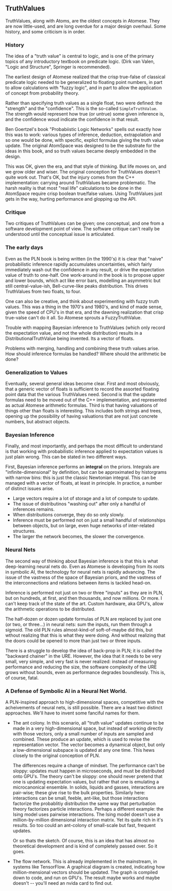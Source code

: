 TruthValues
-----------
TruthValues, along with Atoms, are the oldest concepts in Atomese. They
are now little-used, and are long overdue for a major design overhaul.
Some history, and some criticism is in order.

### History
The idea of a "truth value" is central to logic, and is one of the
primary topics of any introductory textbook on predicate logic.
(Dirk van Valen, "Logic and Structure", Springer is recommended).

The earliest design of Atomese realized that the crisp true-false
of classical predicate logic needed to be generalized to floating
point numbers, in part to allow calculations with "fuzzy logic",
and in part to allow the application of concept from probability
theory.

Rather than specifying truth values as a single float, two were
defined: the "strength" and the "confidence". This is the so-called
`SimpleTruthValue`. The strength would represent how true (or untrue)
some given inference is, and the confidence woud indicate the confidence
in that result.

Ben Goertzel's book "Probabiistic Logic Networks" spells out exactly how
this was to work: various types of inference, deduction, extrapolation
and so one would be done, with specific, explict formulas giving the
truth value update. The original AtomSpace was designed to be the
substrate for the ideas in this book, and so truth values became deeply
embedded in the design.

This was OK, given the era, and that style of thinking. But life moves
on, and we grow older and wiser. The original conception for TruthValues
doesn't quite work out. That's OK, but the injury comes from the C++
implementation: carrying around TruthValues became problematic. The
harsh reality is that most "real life" calculations to be done in the
AtomSpace require crisp boolean true/false values. Using TruthValues
just gets in the way, hurting performance and glopping up the API.

### Critique
Two critiques of TruthValues can be given; one conceptual, and one from
a software development point of view. The software critique can't really
be understood until the conceptual issue is articulated.

### The early days
Even as the PLN book is being written (in the 1990's) it is clear that
"naive" probabilistic inference rapidly accumulates uncertainties, which
fairly immediately wash out the confidence in any result, or drive the
expectation value of truth to one-half. One work-around in the book is
to propose upper and lower bounds, which act like error bars, modelling
an asymmetric but still central-value-ish, Bell-curve-like peaks
distribution. This drives TruthValues from two floats, to four.

One can also be creative, and think about experimenting with fuzzy truth
values. This was a thing in the 1970's and 1980's, and kind of made
sense, given the speed of CPU's in that era, and the dawning realization
that crisp true-valse can't do it all.  So Atomese sprouts a
FuzzyTruthValue.

Trouble with mapping Bayesian inference to TruthValues (which only
record the expectation value, and not the whole distribution) results
in a DistributionalTruthValue being invented. Its a vector of floats.

Problems with merging, handling and combining these truth values arise.
How should inference formulas be handled? Where should the arithmetic be
done?

### Generalization to Values
Eventually, several general ideas become clear. First and most
obviously, that a generic vector of floats is sufficient to record the
assorted floating point data that the various TruthValues need.
Second is that the update formulas need to be moved out of the C++
implementation, and represented as actual Atomese arithmetic formulas.
Third is that having valuations of things other than floats is
interesting. This includes both strings and trees, opening up the
possibility of having valuations that are not just concrete numbers,
but abstract objects.

### Bayesian Inference
Finally, and most importantly, and perhaps the most difficult to
understand is that working with probabilistic inference applied to
expectation values is just plain wrong. This can be stated in two
different ways.

First, Bayesian inference performs an **integral** on the priors.
Integrals are "infinite-dimensional" by definition, but can be
approximated by historgrams with narrow bins: this is just the
classic Newtonian integral. This can be managed with a vector of
floats, at least in principle. In practice, a number of distinct
issues arise.

* Large vectors require a lot of storage and a lot of compute to
  update.
* The issue of distributinos "washing out" after only a handful of
  inferences remains.
* When distributions converge, they do so only slowly.
* Inference must be performed not on just a small handful of
  relationships between objects, but on large, even huge networks
  of inter-related structures.
* The larger the network becomes, the slower the convergence.

### Neural Nets
The second way of thinking about Bayesian inference is that this is what
deep-learning neural nets do. Even as Atomese is developing from its
roots in symbolic AI, the technology for neural nets is rapidly
advancing. The issue of the vastness of the space of Bayesian priors,
and the vastness of the interconnections and relations between items is
tackled head-on.

Inference is performed not just on two or three "inputs" as they are in
PLN, but on hundreds, at first, and then thousands, and now millions. Or
more. I can't keep track of the state of the art.  Custom hardware, aka
GPU's, allow the arithmetic operations to be distributed.

The half-dozen or dozen update formulas of PLN are replaced by just one
(or two, or three...) in neural nets: sum the inputs, run them through a
sigmoid. The old PLN rules almost-kind-of soft-of-maybe did this, but
wthout realizing that this is what they were doing. And without
realizing that the doors could be opened to more than just two or
three inputs.

There is a struggle to develop the idea of back-prop in PLN; it is
called the "backward chainer" in the URE. However, the idea that it
needs to be very small, very simple, and very fast is never realized:
instead of measuring performance and reducing the size, the software
complexity of the URE grows without bounds, even as performance degrades
boundlessly.  This is, of course, fatal.

### A Defense of Symbolic AI in a Neural Net World.
A PLN-inspired approach to high-dimensional spaces, competitive with the
acheivements of neural nets, is still possible. There are a least two
distinct approaches. We'll have to invent some fanciful names for them.

* The ant colony. In this scenario, all "truth value" updates continue
  to be made in a very high-dimensional space, but instead of working
  directly with those vectors, only a small number of inputs are sampled
  and combined. These produce an update, which is used to revise the
  representation vector. The vector becomes a dynamical object, but
  only a low-dimensional subspace is updated at any one time.  This
  hews closely to the original conception of PLN.

  The differences require a change of mindset. The performance can't be
  sloppy: updates must happen in microseconds, and must be distributed
  onto GPU's. The theory can't be sloppy: one should never pretend that
  one is updating expectation values, but rather that one is emulating
  a microcanonical ensemble. In solids, liquids and gasses, interactions
  are pair-wise; these give rise to the bulk properties. Similarly here:
  interactions can be small, feeble, ant-like, but those interactions
  factorize the probablitiy distribution the same way that perturbation
  theory factorizes particle interactions.  Perhaps a different example:
  the Ising model uses pairwise interactions. The Ising model doesn't
  use a million-by-million dimensional interaction matrix. Yet its quite
  rich in it's results. So too could an ant-colony of small-scale but
  fast, frequent updates.

  Or so thats the sketch. Of course, this is an idea that has almost no
  theoretical development and is kind of completely passed over. So it
  goes.

* The flow network. This is already implemented in the mainstream, in
  systems like TensorFlow. A graphical diagram is created, indicating
  how million-mensional vectors should be updated. The graph is compiled
  down to code, and run on GPU's. The result maybe works and maybe
  doesn't -- you'll need an nvida card to find out.
